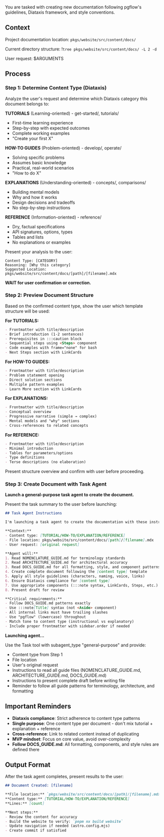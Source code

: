You are tasked with creating new documentation following pgflow's guidelines, Diataxis framework, and style conventions.

## Context

Project documentation location: `pkgs/website/src/content/docs/`

Current directory structure:
<structure>
!`tree pkgs/website/src/content/docs/ -L 2 -d`
</structure>

User request:
<request>
$ARGUMENTS
</request>

## Process

### Step 1: Determine Content Type (Diataxis)

Analyze the user's request and determine which Diataxis category this document belongs to:

**TUTORIALS** (Learning-oriented) - get-started/, tutorials/
- First-time learning experience
- Step-by-step with expected outcomes
- Complete working examples
- "Create your first X"

**HOW-TO GUIDES** (Problem-oriented) - develop/, operate/
- Solving specific problems
- Assumes basic knowledge
- Practical, real-world scenarios
- "How to do X"

**EXPLANATIONS** (Understanding-oriented) - concepts/, comparisons/
- Building mental models
- Why and how it works
- Design decisions and tradeoffs
- No step-by-step instructions

**REFERENCE** (Information-oriented) - reference/
- Dry, factual specifications
- API signatures, options, types
- Tables and lists
- No explanations or examples

Present your analysis to the user:
```
Content Type: [CATEGORY]
Reasoning: [Why this category]
Suggested Location: pkgs/website/src/content/docs/[path]/[filename].mdx
```

**WAIT for user confirmation or correction.**

### Step 2: Preview Document Structure

Based on the confirmed content type, show the user which template structure will be used:

**For TUTORIALS:**
```markdown
- Frontmatter with title/description
- Brief introduction (1-2 sentences)
- Prerequisites in :::caution block
- Sequential steps using <Steps> component
- Code examples with frame="none" for bash
- Next Steps section with LinkCards
```

**For HOW-TO GUIDES:**
```markdown
- Frontmatter with title/description
- Problem statement opening
- Direct solution sections
- Multiple pattern examples
- Learn More section with LinkCards
```

**For EXPLANATIONS:**
```markdown
- Frontmatter with title/description
- Conceptual overview
- Progressive narrative (simple → complex)
- Mental models and "why" sections
- Cross-references to related concepts
```

**For REFERENCE:**
```markdown
- Frontmatter with title/description
- Minimal introduction
- Tables for parameters/options
- Type definitions
- Terse descriptions (no elaboration)
```

Present structure overview and confirm with user before proceeding.

### Step 3: Create Document with Task Agent

**Launch a general-purpose task agent to create the document.**

Present the task summary to the user before launching:

```markdown
## Task Agent Instructions

I'm launching a task agent to create the documentation with these instructions:

**Context:**
- Content type: [TUTORIAL/HOW-TO/EXPLANATION/REFERENCE]
- File location: pkgs/website/src/content/docs/[path]/[filename].mdx
- User request: [original request]

**Agent will:**
1. Read NOMENCLATURE_GUIDE.md for terminology standards
2. Read ARCHITECTURE_GUIDE.md for architectural accuracy
3. Read DOCS_GUIDE.md for all formatting, style, and component patterns
4. Create complete document following the [content type] template
5. Apply all style guidelines (characters, naming, voice, links)
6. Ensure Diataxis compliance for [content type]
7. Use appropriate components (:::note syntax, LinkCards, Steps, etc.)
8. Present draft for review

**Critical requirements:**
- Follow DOCS_GUIDE.md patterns exactly
- Use :::note[Title] syntax (not <Aside> component)
- All internal links must have trailing slashes
- Use "pgflow" (lowercase) throughout
- Match tone to content type (instructional vs explanatory)
- Include proper frontmatter with sidebar.order if needed
```

**Launching agent...**

Use the Task tool with subagent_type "general-purpose" and provide:
- Content type from Step 1
- File location
- User's original request
- Instructions to read all guide files (NOMENCLATURE_GUIDE.md, ARCHITECTURE_GUIDE.md, DOCS_GUIDE.md)
- Instructions to present complete draft before writing file
- Reminder to follow all guide patterns for terminology, architecture, and formatting

## Important Reminders

- **Diataxis compliance**: Strict adherence to content type patterns
- **Single purpose**: One content type per document - don't mix tutorial + explanation + reference
- **Cross-reference**: Link to related content instead of duplicating
- **MVP mindset**: Focus on core value, avoid over-complexity
- **Follow DOCS_GUIDE.md**: All formatting, components, and style rules are defined there

## Output Format

After the task agent completes, present results to the user:

```markdown
## Document Created: [filename]

**File location:** `pkgs/website/src/content/docs/[path]/[filename].mdx`
**Content type:** [TUTORIAL/HOW-TO/EXPLANATION/REFERENCE]
**Lines:** [count]

**Next steps:**
- Review the content for accuracy
- Build the website to verify: `pnpm nx build website`
- Update navigation if needed (astro.config.mjs)
- Create commit if satisfied
```
